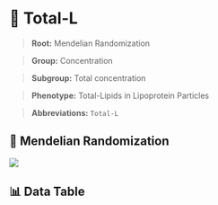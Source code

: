 # 🧪 Total-L

> **Root:** Mendelian Randomization

> **Group:** Concentration  

> **Subgroup:** Total concentration

> **Phenotype:** Total-Lipids in Lipoprotein Particles  

> **Abbreviations:** `Total-L`

## 🧬 Mendelian Randomization  

<img src="/MR/Figures/Inverse/Total-L.png"/>


## 📊 Data Table


<CsvTableMRI src="/MR/Data/Inverse/Total-L.csv"/>
